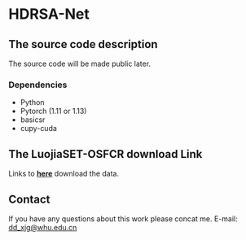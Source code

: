 # HDRSA-Net
## The source code description
The source code will be made public later.
### Dependencies
   + Python
   + Pytorch (1.11 or 1.13)
   + basicsr
   + cupy-cuda
## The LuojiaSET-OSFCR download Link
Links to **[here](https://www.wenjuan.com/s/UZBZJvWR6bZ/#)** download the data.
## Contact
If you have any questions about this work please concat me. E-mail: dd_xjg@whu.edu.cn
